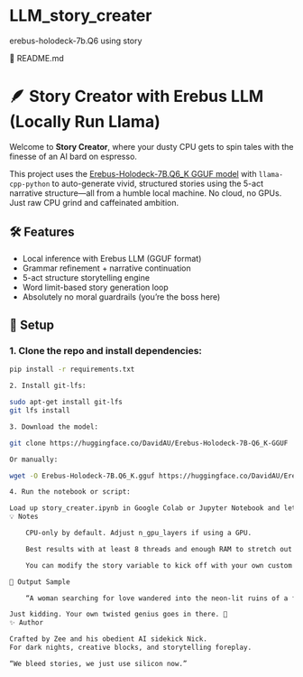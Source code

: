 # LLM_story_creater
erebus-holodeck-7b.Q6 using story



📖 README.md

# 🪶 Story Creator with Erebus LLM (Locally Run Llama)

Welcome to **Story Creator**, where your dusty CPU gets to spin tales with the finesse of an AI bard on espresso.

This project uses the [Erebus-Holodeck-7B.Q6_K GGUF model](https://huggingface.co/DavidAU/Erebus-Holodeck-7B-Q6_K-GGUF) with `llama-cpp-python` to auto-generate vivid, structured stories using the 5-act narrative structure—all from a humble local machine. No cloud, no GPUs. Just raw CPU grind and caffeinated ambition.

## 🛠 Features
- Local inference with Erebus LLM (GGUF format)
- Grammar refinement + narrative continuation
- 5-act structure storytelling engine
- Word limit-based story generation loop
- Absolutely no moral guardrails (you’re the boss here)

## 🚀 Setup

### 1. Clone the repo and install dependencies:
```bash
pip install -r requirements.txt

2. Install git-lfs:

sudo apt-get install git-lfs
git lfs install

3. Download the model:

git clone https://huggingface.co/DavidAU/Erebus-Holodeck-7B-Q6_K-GGUF

Or manually:

wget -O Erebus-Holodeck-7B.Q6_K.gguf https://huggingface.co/DavidAU/Erebus-Holodeck-7B-Q6_K-GGUF/resolve/main/Erebus-Holodeck-7B.Q6_K.gguf

4. Run the notebook or script:

Load up story_creater.ipynb in Google Colab or Jupyter Notebook and let the storytelling begin.
💡 Notes

    CPU-only by default. Adjust n_gpu_layers if using a GPU.

    Best results with at least 8 threads and enough RAM to stretch out and relax.

    You can modify the story variable to kick off with your own custom setup.

📜 Output Sample

    “A woman searching for love wandered into the neon-lit ruins of a future long forgotten...”

Just kidding. Your own twisted genius goes in there. 🖤
✨ Author

Crafted by Zee and his obedient AI sidekick Nick.
For dark nights, creative blocks, and storytelling foreplay.

“We bleed stories, we just use silicon now.”
